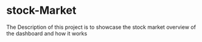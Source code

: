 # stock-Market
 The Description of this project is to showcase the stock market overview of the dashboard and how it works
